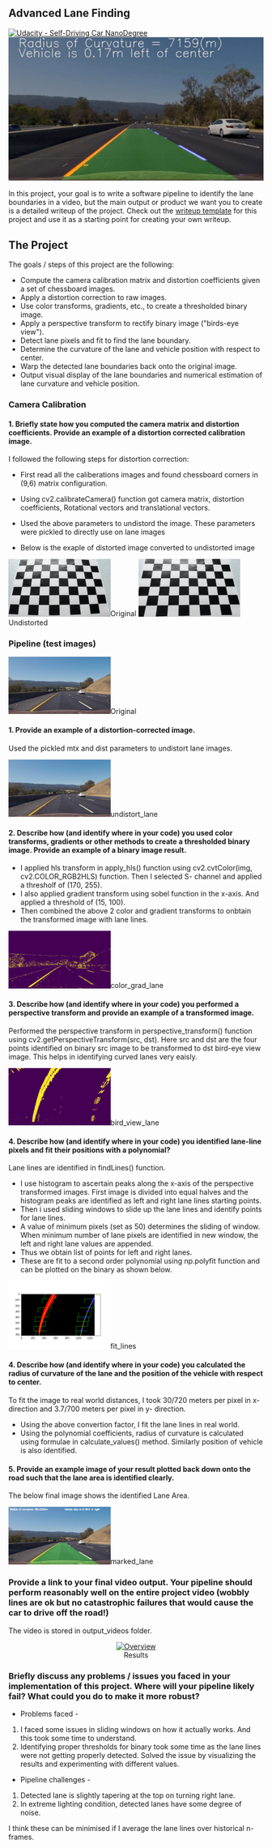 ## Advanced Lane Finding
[![Udacity - Self-Driving Car NanoDegree](https://s3.amazonaws.com/udacity-sdc/github/shield-carnd.svg)](http://www.udacity.com/drive)
![Lanes Image](./examples/example_output.jpg)

In this project, your goal is to write a software pipeline to identify the lane boundaries in a video, but the main output or product we want you to create is a detailed writeup of the project.  Check out the [writeup template](https://github.com/udacity/CarND-Advanced-Lane-Lines/blob/master/writeup_template.md) for this project and use it as a starting point for creating your own writeup.  


The Project
---

The goals / steps of this project are the following:

* Compute the camera calibration matrix and distortion coefficients given a set of chessboard images.
* Apply a distortion correction to raw images.
* Use color transforms, gradients, etc., to create a thresholded binary image.
* Apply a perspective transform to rectify binary image ("birds-eye view").
* Detect lane pixels and fit to find the lane boundary.
* Determine the curvature of the lane and vehicle position with respect to center.
* Warp the detected lane boundaries back onto the original image.
* Output visual display of the lane boundaries and numerical estimation of lane curvature and vehicle position.

### Camera Calibration

#### 1. Briefly state how you computed the camera matrix and distortion coefficients. Provide an example of a distortion corrected calibration image.

I followed the following steps for distortion correction:
* First read all the caliberations images and found chessboard corners in (9,6) matrix configuration.
* Using cv2.calibrateCamera() function got camera matrix, distortion coefficients, Rotational vectors and translational vectors.
* Used the above parameters to undistord the image. These parameters were pickled to directly use on lane images

* Below is the exaple of distorted image converted to undistorted image

<p>
 <img src="./output_steps/original_chess_cal.png" width="40%" height="40%">Original
 <img src="./output_steps/Distortion_corrected_cal.png" width="40%" height="40%">Undistorted
<br>
</p>

### Pipeline (test images)

<p>
 <img src="./output_steps/sample_lane.png" width="40%" height="40%">Original
<p>
  
#### 1. Provide an example of a distortion-corrected image.
Used the pickled mtx and dist parameters to undistort lane images.

<p>
 <img src="./output_steps/undistort_lane.png" width="40%" height="40%">undistort_lane
<p>
  
#### 2. Describe how (and identify where in your code) you used color transforms, gradients or other methods to create a thresholded binary image. Provide an example of a binary image result.

* I  applied hls transform in apply_hls() function using cv2.cvtColor(img, cv2.COLOR_RGB2HLS) function. Then I selected S- channel and applied a thresholf of (170, 255).
* I also applied gradient transform using sobel function in the x-axis. And applied a threshold of (15, 100).
* Then  combined the above 2 color and gradient transforms to  onbtain the transformed image with lane lines.

<p>
 <img src="./output_steps/color_grad_th_lane.png" width="40%" height="40%">color_grad_lane
<p>
  
#### 3. Describe how (and identify where in your code) you performed a perspective transform and provide an example of a transformed image.

Performed the perspective transform in perspective_transform() function using cv2.getPerspectiveTransform(src, dst).
Here src and dst are the four points identified on binary src image to be transformed to dst bird-eye view image.
This  helps in identifying curved lanes very eaisly.

<p>
 <img src="./output_steps/bird_view_lane.png" width="40%" height="40%">bird_view_lane
<p>

#### 4. Describe how (and identify where in your code) you identified lane-line pixels and fit their positions with a polynomial?

Lane lines are identified in findLines() function. 

* I use histogram to ascertain peaks along the x-axis of the perspective transformed images. First image is divided into equal halves and the histogram peaks are identified as left and right lane lines starting points.
* Then i used sliding windows to slide up the lane lines and identify points for lane lines. 
* A value of minimum pixels (set as 50) determines the sliding of window. When minimum number of lane pixels are identified in new window, the left and right lane values are appended.
* Thus we obtain list of points for left and right lanes. 
* These are fit to a second order polynomial using np.polyfit function and can be plotted on the binary as shown below.

<p>
 <img src="./output_steps/fit_lines.png" width="40%" height="40%">fit_lines
<p>
  
#### 4. Describe how (and identify where in your code) you calculated the radius of curvature of the lane and the position of the vehicle with respect to center.

To fit the image to real world distances, I took 30/720 meters per pixel in x- direction and 3.7/700 meters per pixel in y- direction.

* Using the above convertion factor, I fit the lane lines in real world.
* Using the polynomial coefficients, radius of curvature is calculated using formulae in calculate_values() method. Similarly position of vehicle is also identified.

#### 5. Provide an example image of your result plotted back down onto the road such that the lane area is identified clearly.

The below final image shows the identified Lane Area.

<p>
 <img src="./output_steps/marked_lane.png" width="40%" height="40%">marked_lane
<p>
  
### Provide a link to your final video output. Your pipeline should perform reasonably well on the entire project video (wobbly lines are ok but no catastrophic failures that would cause the car to drive off the road!)

The video is stored in output_videos folder.

<p align="center">
 <a href="https://youtu.be/mlXgRlVa1O4"><img src="./gif.gif" alt="Overview" width="50%" height="50%"></a>
 <br>Results
</p>

### Briefly discuss any problems / issues you faced in your implementation of this project. Where will your pipeline likely fail? What could you do to make it more robust?

* Problems faced - 
1. I faced some issues in sliding windows on how it actually works. And this took some time to understand.
2. Identifying proper thresholds for binary took some time as the lane lines were not getting properly detected. Solved the issue by visualizing the results and experimenting with different values.

* Pipeline challenges - 
1. Detected lane is slightly tapering at the top on turning right lane.
2. In extreme lighting condition, detected lanes have some degree of noise.

I think these can be minimised if I average the lane lines over historical n-frames.

